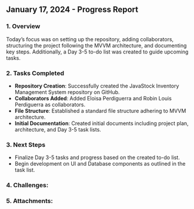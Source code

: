 ## January 17, 2024 - Progress Report

### 1. Overview
   Today’s focus was on setting up the repository, adding collaborators, structuring the project following the MVVM architecture, and documenting key steps. Additionally, a Day 3-5 to-do list was created to guide upcoming tasks.

### 2. Tasks Completed
   - **Repository Creation**: Successfully created the JavaStock Inventory Management System repository on GitHub.
   - **Collaborators Added**: Added Eloisa Perdiguerra and Robin Louis Perdiguerra as collaborators.
   - **File Structure**: Established a standard file structure adhering to MVVM architecture.
   - **Initial Documentation**: Created initial documents including project plan, architecture, and Day 3-5 task lists.

### 3. Next Steps
   - Finalize Day 3-5 tasks and progress based on the created to-do list.
   - Begin development on UI and Database components as outlined in the task list.

### 4. Challenges:

### 5. Attachments:
